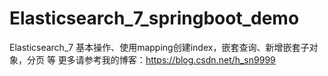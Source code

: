# Elasticsearch_7_springboot_demo
Elasticsearch_7  基本操作、使用mapping创建index，嵌套查询、新增嵌套子对象，分页 等
更多请参考我的博客：https://blog.csdn.net/h_sn9999